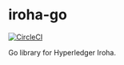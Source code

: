 # iroha-go
[![CircleCI](https://circleci.com/gh/soramitsu/iroha-go.svg?style=svg)](https://circleci.com/gh/soramitsu/iroha-go)  

Go library for Hyperledger Iroha.
